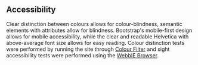 ## Accessibility

Clear distinction between colours allows for colour-blindness, semantic elements with attributes allow for blindness. Bootstrap's mobile-first design allows for mobile accessibility, while the clear and readable Helvetica with above-average font size allows for easy reading. Colour distinction tests were performed by running the site through [Colour Filter](http://colorfilter.wickline.org/) and sight accessibility tests were performed using the [WebbIE Browser](http://www.webbie.org.uk/).
